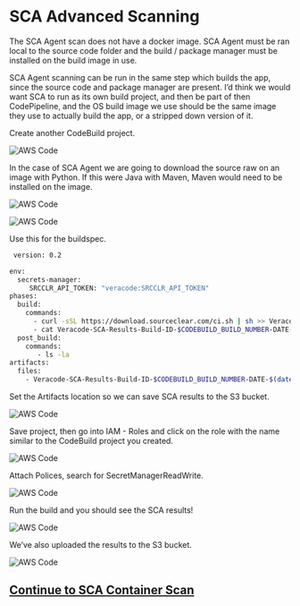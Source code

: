 # SCA Advanced Scanning

The SCA Agent scan does not have a docker image.  SCA Agent must be ran local to the source code folder and the build / package manager must be installed on the build image in use.

SCA Agent scanning can be run in the same step which builds the app, since the source code and package manager are present.  I’d think we would want SCA to run as its own build project, and then be part of then CodePipeline, and the OS build image we use should be the same image they use to actually build the app, or a stripped down version of it.

Create another CodeBuild project.

![AWS Code](https://github.com/ClintPollock/AWS-Code-Suite-Veracode-Examples/raw/main/images/7-SCA-Advanced-Scan/1-SCA-Agent.png)

In the case of SCA Agent we are going to download the source raw on an image with Python.  If this were Java with Maven, Maven would need to be installed on the image.

![AWS Code](https://github.com/ClintPollock/AWS-Code-Suite-Veracode-Examples/raw/main/images/7-SCA-Advanced-Scan/2-SCA-Agent.png)

![AWS Code](https://github.com/ClintPollock/AWS-Code-Suite-Veracode-Examples/raw/main/images/7-SCA-Advanced-Scan/3-SCA-Agent.png)

Use this for the buildspec.

```bash
 version: 0.2

env:
  secrets-manager:
     SRCCLR_API_TOKEN: "veracode:SRCCLR_API_TOKEN"
phases:
  build:
    commands:
      - curl -sSL https://download.sourceclear.com/ci.sh | sh >> Veracode-SCA-Results-Build-ID-$CODEBUILD_BUILD_NUMBER-DATE-$(date +%Y-%m-%d).txt
      - cat Veracode-SCA-Results-Build-ID-$CODEBUILD_BUILD_NUMBER-DATE-$(date +%Y-%m-%d).txt
  post_build:
    commands:
       - ls -la
artifacts:
  files:
    - Veracode-SCA-Results-Build-ID-$CODEBUILD_BUILD_NUMBER-DATE-$(date +%Y-%m-%d).txt
```

Set the Artifacts location so we can save SCA results to the S3 bucket.

![AWS Code](https://github.com/ClintPollock/AWS-Code-Suite-Veracode-Examples/raw/main/images/7-SCA-Advanced-Scan/4-SCA-Agent.png)

Save project, then go into IAM - Roles and click on the role with the name similar to the CodeBuild project you created.

![AWS Code](https://github.com/ClintPollock/AWS-Code-Suite-Veracode-Examples/raw/main/images/7-SCA-Advanced-Scan/5-SCA-Agent.png)


Attach Polices, search for SecretManagerReadWrite.

![AWS Code](https://github.com/ClintPollock/AWS-Code-Suite-Veracode-Examples/raw/main/images/7-SCA-Advanced-Scan/6-SCA-Agent.png)

Run the build and you should see the SCA results!

![AWS Code](https://github.com/ClintPollock/AWS-Code-Suite-Veracode-Examples/raw/main/images/7-SCA-Advanced-Scan/7-SCA-Agent.png)

We’ve also uploaded the results to the S3 bucket.

![AWS Code](https://github.com/ClintPollock/AWS-Code-Suite-Veracode-Examples/raw/main/images/7-SCA-Advanced-Scan/8-SCA-Agent.png)

## [Continue to SCA Container Scan](/8-SCA-Container-Scan)